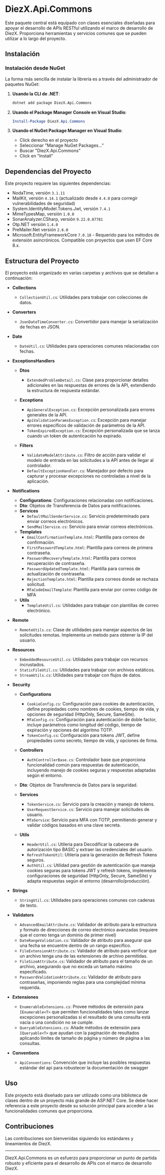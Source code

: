 # DiezX.Api.Commons

Este paquete central está equipado con clases esenciales diseñadas para apoyar el desarrollo de APIs RESTful utilizando el marco de desarrollo de DiezX. Proporciona herramientas y servicios comunes que se pueden utilizar a lo largo del proyecto.

## Instalación

### Instalación desde NuGet

La forma más sencilla de instalar la librería es a través del administrador de paquetes NuGet:

1. **Usando la CLI de .NET**:

   ```bash
   dotnet add package DiezX.Api.Commons
   ```

2. **Usando el Package Manager Console en Visual Studio**:

   ```powershell
   Install-Package DiezX.Api.Commons
   ```

3. **Usando el NuGet Package Manager en Visual Studio**:
   - Click derecho en el proyecto
   - Seleccionar "Manage NuGet Packages..."
   - Buscar "DiezX.Api.Commons"
   - Click en "Install"

## Dependencias del Proyecto

Este proyecto requiere las siguientes dependencias:

- NodaTime, versión `3.1.11`
- MailKit, versión `4.14.1` (actualizado desde `4.4.0` para corregir vulnerabilidades de seguridad)
- System.IdentityModel.Tokens.Jwt, versión `7.4.1`
- MimeTypesMap, versión `1.0.8`
- SonarAnalyzer.CSharp, versión `9.22.0.87781`
- Otp.NET versión `1.4.0`
- PreMailer.Net versión `2.6.0`
- Microsoft.EntityFrameworkCore `7.0.18` - Requerido para los métodos de extensión asincrónicos. Compatible con proyectos que usen EF Core 8.x.

## Estructura del Proyecto

El proyecto está organizado en varias carpetas y archivos que se detallan a continuación:

- **Collections**
  - `CollectionUtil.cs`: Utilidades para trabajar con colecciones de datos.

- **Converters**
  - `JsonDateTimeConverter.cs`: Convertidor para manejar la serialización de fechas en JSON.

- **Date**
  - `DateUtil.cs`: Utilidades para operaciones comunes relacionadas con fechas.

- **ExceptionsHandlers**
  - **Dtos**
    - `ExtendedProblemDetail.cs`: Clase para proporcionar detalles adicionales en las respuestas de errores de la API, extendiendo la estructura de respuesta estándar.

  - **Exceptions**
    - `ApiGeneralException.cs`: Excepción personalizada para errores generales de la API.
    - `ApiValidationParamsException.cs`: Excepción para manejar errores específicos de validación de parámetros de la API.
    - `TokenExpiredException.cs`: Excepción personalizada que se lanza cuando un token de autenticación ha expirado.

  - **Filters**
    - `ValidateModelAttribute.cs`: Filtro de acción para validar el modelo de entrada en las solicitudes a la API antes de llegar al controlador.
    - `DefaultExceptionHandler.cs`: Manejador por defecto para capturar y procesar excepciones no controladas a nivel de la aplicación.

- **Notifications**
  - **Configurations**: Configuraciones relacionadas con notificaciones.
  - **Dto**: Objetos de Transferencia de Datos para notificaciones.
  - **Services**
    - `DefaultMailSenderService.cs`: Servicio predeterminado para enviar correos electrónicos.
    - `SendMailService.cs`: Servicio para enviar correos electrónicos.
  - **Templates**
    - `EmailConfirmationTemplate.html`: Plantilla para correos de confirmación.
    - `FirstPasswordTemplate.html`: Plantilla para correos de primera contraseña.
    - `PasswordRecoveryTemplate.html`: Plantilla para correos recuperación de contraseña.
    - `PasswordUpdatedTemplate.html`: Plantilla para correos de actualización de contraseña.
    - `RejectionTemplate.html`: Plantilla para correos donde se rechaza solicitud.
    - `MfaCodeEmailTemplate`: Plantilla para enviar por correo código de MFA
  - **Utils**
    - `TemplateUtil.cs`: Utilidades para trabajar con plantillas de correo electrónico.
- **Remote**
  - `RemoteUtils.cs`: Clase de utilidades para manejar aspectos de las solicitudes remotas. Implementa un metodo para obtener la IP del usuario.
  
- **Resources**
  - `EmbeddedResourceUtil.cs`: Utilidades para trabajar con recursos incrustados.
  - `StaticFileUtil.cs`: Utilidades para trabajar con archivos estáticos.
  - `StreamUtils.cs`: Utilidades para trabajar con flujos de datos.

- **Security**
  - **Configurations**
    - `CookieConfig.cs`: Configuración para cookies de autenticación, define propiedades como nombres de cookies, tiempo de vida, y opciones de seguridad (HttpOnly, Secure, SameSite).
    - `MfaConfig.cs`: Configuración para autenticación de doble factor, incluye parámetros como longitud del código, tiempo de expiración y opciones del algoritmo TOTP.
    - `TokenConfig.cs`: Configuración para tokens JWT, define propiedades como secreto, tiempo de vida, y opciones de firma.

  - **Controllers**
    - `AuthControllerBase.cs`: Controlador base que proporciona funcionalidad común para respuestas de autenticación, incluyendo manejo de cookies seguras y respuestas adaptadas según el entorno.

  - **Dto**: Objetos de Transferencia de Datos para la seguridad.
  - **Services**
    - `TokenService.cs`: Servicio para la creación y manejo de tokens.
    - `UserRequestService.cs`: Servicio para manejar solicitudes de usuario.
    - `MfaService`: Servicio para MFA con TOTP, permitiendo generar y validar códigos basados en una clave secreta.
  - **Utils**
    - `HeaderUtil.cs`: Utileria para Decodificar la cabecera de autorización tipo BASIC y extraer las credenciales del usuario.
    - `RefreshTokenUtil`: Utileria para la generación de Refresh Tokens seguros.
    - `AuthUtil.cs`: Utilidad para gestión de autenticación que maneja cookies seguras para tokens JWT y refresh tokens, implementa configuraciones de seguridad (HttpOnly, Secure, SameSite) y adapta respuestas según el entorno (desarrollo/producción).

- **Strings**
  - `StringUtil.cs`: Utilidades para operaciones comunes con cadenas de texto.

- **Validators**
  - `AdvancedEmailAttribute.cs`: Validador de atributo para la estructura y formato de direcciones de correo electrónico avanzadas (requiere que el correo tenga un dominio de primer nivel)
  - `DateRangeValidation.cs`: Validador de atributo para asegurar que una fecha se encuentre dentro de un rango específico.
  - `FileExtensionAttribute.cs`: Validador de atributo para verificar que un archivo tenga una de las extensiones de archivo permitidas.
  - `FileSizeAttribute.cs`: Validador de atributo para el tamaño de un archivo, asegurando que no exceda un tamaño máximo especificado.
  - `PasswordValidationAttribute.cs`: Validador de atributo para contraseñas, imponiendo reglas para una complejidad mínima requerida.

- **Extensiones**
  - `EnumerableExtensions.cs`: Provee métodos de extensión para `IEnumerable<T>` que permiten funcionalidades tales como lanzar excepciones personalizadas si el resultado de una consulta está vacía o una condición no se cumple.
  - `QueryableExtensions.cs`:  Añade métodos de extensión para `IQueryable<T>` que ayudan con la paginación de resultados aplicando límites de tamaño de página y número de página a las consultas.

- **Conventions**
  - `ApiConventions`:  Convención que incluye las posibles respuestas estándar del api para robustecer la documentación de swagger

## Uso

Este proyecto está diseñado para ser utilizado como una biblioteca de clases dentro de un proyecto más grande de ASP.NET Core. Se debe hacer referencia a este proyecto desde su solución principal para acceder a las funcionalidades comunes que proporciona.

## Contribuciones

Las contribuciones son bienvenidas siguiendo los estándares y lineamientos de DiezX.

---

DiezX.Api.Commons es un esfuerzo para proporcionar un punto de partida robusto y eficiente para el desarrollo de APIs con el marco de desarrollo DiezX.
